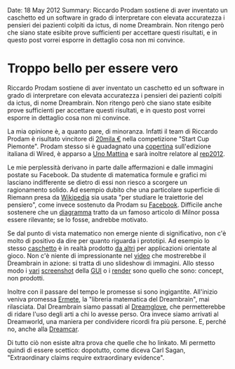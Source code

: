 Date: 18 May 2012
Summary: Riccardo Prodam sostiene di aver inventato un caschetto ed un software in grado di interpretare con elevata accuratezza i pensieri dei pazienti colpiti da ictus, di nome Dreambrain. Non ritengo però che siano state esibite prove sufficienti per accettare questi risultati, e in questo post vorrei esporre in dettaglio cosa non mi convince.

# Troppo bello per essere vero #

Riccardo Prodam sostiene di aver inventato un caschetto ed un software in
grado di interpretare con elevata accuratezza i pensieri dei pazienti
colpiti da ictus, di nome Dreambrain. Non ritengo però che siano state esibite
prove sufficienti per accettare questi risultati, e in questo post vorrei
esporre in dettaglio cosa non mi convince.

La mia opinione è, a quanto pare, di minoranza. Infatti il team di Riccardo
Prodam è risultato vincitore di [20mila €][] nella competizione "Start Cup
Piemonte". Prodam stesso si è guadagnato una [copertina][] sull'edizione
italiana di Wired, è apparso a [Uno Mattina][] e sarà inoltre relatore al
[rep2012][].

Le mie perplessità derivano in parte dalle affermazioni e dalle immagini
postate su Facebook. Da studente di matematica formule e grafici mi lasciano 
indifferente se dietro di essi non riesco a scorgere un ragionamento solido.
Ad esempio dubito che una particolare superficie di Riemann presa da 
[Wikipedia][] sia usata "per studiare le traiettorie del pensiero", come
invece sostenuto da Prodam su [Facebook][]. Difficile anche sostenere che un
[diagramma][] tratto da un famoso articolo di Milnor possa essere rilevante;
se lo fosse, andrebbe motivato.

Se dal punto di vista matematico non emerge niente di significativo, non
c'è molto di positivo da dire per quanto riguarda i prototipi. Ad esempio lo
stesso [caschetto][] è in realtà prodotto [da altri][] per applicazioni
orientate al gioco. Non c'è niente di impressionante nel [video][] che
mostrerebbe il Dreambrain in azione: si tratta di uno slideshow di immagini.
Allo stesso modo i [vari][] [screenshot][] della [GUI][] o i [render][] sono
quello che sono: concept, non prodotti.

Inoltre con il passare del tempo le promesse si sono ingigantite. All'inizio
veniva promessa [Ermete][], la "libreria matematica del Dreambrain", mai
rilasciata. Dal Dreambrain siamo passati al [Dreamglove][], che permetterebbe 
di ridare l'uso degli arti a chi lo avesse perso. Ora invece siamo arrivati al
Dreamworld, una maniera per condividere ricordi fra più persone. E, perché no, anche alla [Dreamcar][].

Di tutto ciò non esiste altra prova che quelle che ho linkato. Mi permetto
quindi di essere scettico: dopotutto, come diceva Carl Sagan, "Extraordinary
claims require extraordinary evidence".



[20mila €]: http://www.i3p.it/files/CS_2010_10_15_PremiazioneStartcup2010.pdf
[copertina]: http://mag.wired.it/rivista/wired-giugno-io-leggo-la-mente-riccardo-prodam.html
[Uno Mattina]: http://www.youtube.com/watch?v=owKLr1F-8sc
[rep2012]: http://www.repubblica.it/speciali/repubblica-delle-idee/edizione2012/

[Wikipedia]: http://en.wikipedia.org/wiki/File:Riemann_surface_cube_root.jpg
[Facebook]: https://www.facebook.com/photo.php?fbid=10150696774312472&set=a.37909867471.47448.822532471&type=3&theater
[diagramma]: https://www.facebook.com/photo.php?fbid=10150205810587472&set=a.37909867471.47448.822532471&type=3&theater

[caschetto]: https://www.facebook.com/photo.php?fbid=10150552635497472&set=a.10150380261657472.383463.822532471&type=3&theater
[da altri]: http://www.emotiv.com/store/
[video]: http://www.youtube.com/watch?v=kpiICelE6dE
[vari]: https://www.facebook.com/photo.php?fbid=10150850981097472&set=a.37909867471.47448.822532471&type=3
[screenshot]: https://www.facebook.com/photo.php?fbid=10150741727427472&set=a.37909867471.47448.822532471&type=3
[GUI]: https://www.facebook.com/photo.php?fbid=10150734546607472&set=a.37909867471.47448.822532471&type=3
[render]: https://www.facebook.com/media/set/?set=a.10150771082592472.440000.822532471&type=3

[Ermete]: http://www.facebook.com/groups/indigeni/240901845948412/
[Dreamglove]: http://www.youtube.com/watch?v=iHs_UdvFwAs&feature=relmfu
[Dreamcar]: https://www.facebook.com/groups/indigeni/239555272749736/